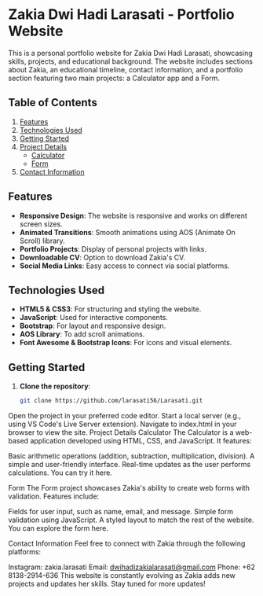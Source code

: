# Zakia Dwi Hadi Larasati - Portfolio Website

This is a personal portfolio website for Zakia Dwi Hadi Larasati, showcasing skills, projects, and educational background. The website includes sections about Zakia, an educational timeline, contact information, and a portfolio section featuring two main projects: a Calculator app and a Form.

## Table of Contents

1. [Features](#features)
2. [Technologies Used](#technologies-used)
3. [Getting Started](#getting-started)
4. [Project Details](#project-details)
   - [Calculator](#calculator)
   - [Form](#form)
5. [Contact Information](#contact-information)

## Features

- **Responsive Design**: The website is responsive and works on different screen sizes.
- **Animated Transitions**: Smooth animations using AOS (Animate On Scroll) library.
- **Portfolio Projects**: Display of personal projects with links.
- **Downloadable CV**: Option to download Zakia's CV.
- **Social Media Links**: Easy access to connect via social platforms.

## Technologies Used

- **HTML5 & CSS3**: For structuring and styling the website.
- **JavaScript**: Used for interactive components.
- **Bootstrap**: For layout and responsive design.
- **AOS Library**: To add scroll animations.
- **Font Awesome & Bootstrap Icons**: For icons and visual elements.

## Getting Started

1. **Clone the repository**:
   ```bash
   git clone https://github.com/larasati56/Larasati.git
Open the project in your preferred code editor.
Start a local server (e.g., using VS Code's Live Server extension).
Navigate to index.html in your browser to view the site.
Project Details
Calculator
The Calculator is a web-based application developed using HTML, CSS, and JavaScript. It features:

Basic arithmetic operations (addition, subtraction, multiplication, division).
A simple and user-friendly interface.
Real-time updates as the user performs calculations.
You can try it here.

Form
The Form project showcases Zakia's ability to create web forms with validation. Features include:

Fields for user input, such as name, email, and message.
Simple form validation using JavaScript.
A styled layout to match the rest of the website.
You can explore the form here.

Contact Information
Feel free to connect with Zakia through the following platforms:

Instagram: zakia.larasati
Email: dwihadizakialarasati@gmail.com
Phone: +62 8138-2914-636
This website is constantly evolving as Zakia adds new projects and updates her skills. Stay tuned for more updates!